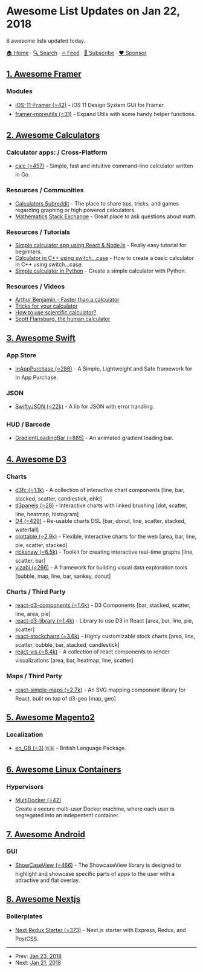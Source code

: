 # Awesome List Updates on Jan 22, 2018

8 awesome lists updated today.

[🏠 Home](/README.md) · [🔍 Search](https://www.trackawesomelist.com/search/) · [🔥 Feed](https://www.trackawesomelist.com/rss.xml) · [📮 Subscribe](https://trackawesomelist.us17.list-manage.com/subscribe?u=d2f0117aa829c83a63ec63c2f&id=36a103854c) · [❤️  Sponsor](https://github.com/sponsors/theowenyoung)



## [1. Awesome Framer](/content/podo/awesome-framer/README.md)

### Modules

*   [iOS-11-Framer (⭐42)](https://github.com/brentcas/iOS-11-Framer) - iOS 11 Design System GUI for Framer.
*   [framer-moreutils (⭐31)](https://github.com/steveruizok/framer-moreutils) - Expand Utils with some handy helper functions.

## [2. Awesome Calculators](/content/xxczaki/awesome-calculators/README.md)

### Calculator apps: / Cross-Platform

*   [calc (⭐457)](https://github.com/alfredxing/calc) - Simple, fast and intuitive command-line calculator written in Go.

### Resources / Communities

*   [Calculators Subreddit](https://www.reddit.com/r/calculators/) - The place to share tips, tricks, and games regarding graphing or high powered calculators.
*   [Mathematics Stack Exchange](https://math.stackexchange.com/) - Great place to ask questions about math.

### Resources / Tutorials

*   [Simple calculator app using React & Node.js](https://www.codementor.io/azeezolaniran2016/a-simple-calculator-app-using-react-and-node-a0ubeooxk) - Really easy tutorial for beginners.
*   [Calculator in C++ using switch...case](https://www.programiz.com/cpp-programming/examples/calculator-switch-case) - How to create a basic calculator in C++ using switch...case.
*   [Simple calculator in Python](https://www.programiz.com/python-programming/examples/calculator) - Create a simple calculator with Python.

### Resources / Videos

*   [Arthur Benjamin - Faster than a calculator](https://www.youtube.com/watch?v=e4PTvXtz4GM)
*   [Tricks for your calculator](https://www.youtube.com/watch?v=3GfuVDtGhWo)
*   [How to use scientific calculator?](https://www.youtube.com/watch?v=3GfuVDtGhWo)
*   [Scott Flansburg, the human calculator](https://www.youtube.com/watch?v=WhtvLpi8Z1M)

## [3. Awesome Swift](/content/matteocrippa/awesome-swift/README.md)

### App Store

*   [InAppPurchase (⭐286)](https://github.com/jinSasaki/InAppPurchase) - A Simple, Lightweight and Safe framework for In App Purchase.

### JSON

*   [SwiftyJSON (⭐22k)](https://github.com/SwiftyJSON/SwiftyJSON) - A lib for JSON with error handling.

### HUD / Barcode

*   [GradientLoadingBar (⭐885)](https://github.com/fxm90/GradientLoadingBar) - An animated gradient loading bar.

## [4. Awesome D3](/content/wbkd/awesome-d3/README.md)

### Charts

*   [d3fc (⭐1.1k)](https://github.com/d3fc/d3fc) - A collection of interactive chart components \[line, bar, stacked, scatter, candlestick, ohlc]
*   [d3panels (⭐28)](https://github.com/kbroman/d3panels) - Interactive charts with linked brushing \[dot, scatter, line, heatmap, histogram]
*   [D4 (⭐429)](https://github.com/heavysixer/d4) - Re-usable charts DSL \[bar, donut, line, scatter, stacked, waterfall]
*   [plottable (⭐2.9k)](https://github.com/palantir/plottable) - Flexible, interactive charts for the web \[area, bar, line, pie, scatter, stacked]
*   [rickshaw (⭐6.5k)](https://github.com/shutterstock/rickshaw) - Toolkit for creating interactive real-time graphs \[line, scatter, bar]
*   [vizabi (⭐266)](https://github.com/vizabi/vizabi) - A framework for building visual data exploration tools \[bubble, map, line, bar, sankey, donut]

### Charts / Third Party

*   [react-d3-components (⭐1.6k)](https://github.com/codesuki/react-d3-components) - D3 Components \[bar, stacked, scatter, line, area, pie]
*   [react-d3-library (⭐1.4k)](https://github.com/react-d3-library/react-d3-library) - Library to use D3 in React \[area, bar, line, pie, scatter]
*   [react-stockcharts (⭐3.6k)](https://github.com/rrag/react-stockcharts) - Highly customizable stock charts \[area, line, scatter, bubble, bar, stacked, candlestick]
*   [react-vis (⭐8.4k)](https://github.com/uber/react-vis) - A collection of react components to render visualizations \[area, bar, heatmap, line, scatter]

### Maps / Third Party

*   [react-simple-maps (⭐2.7k)](https://github.com/zcreativelabs/react-simple-maps) - An SVG mapping component library for React, built on top of d3-geo \[map, geo]

## [5. Awesome Magento2](/content/run-as-root/awesome-magento2/README.md)

### Localization

*   [en\_GB (⭐3)](https://github.com/cubewebsites/magento2-language-en-gb) :gb: - British Language Package.

## [6. Awesome Linux Containers](/content/Friz-zy/awesome-linux-containers/README.md)

### Hypervisors

*   [MultiDocker (⭐42)](https://github.com/marty90/multidocker)\
    Create a secure multi-user Docker machine, where each user is segregated into an indepentent container.

## [7. Awesome Android](/content/JStumpp/awesome-android/README.md)

### GUI

*   [ShowCaseView (⭐466)](https://github.com/mreram/ShowCaseView) - The ShowcaseView library is designed to highlight and showcase specific parts of apps to the user with a attractive and flat overlay.

## [8. Awesome Nextjs](/content/unicodeveloper/awesome-nextjs/README.md)

### Boilerplates

*   [Next Redux Starter (⭐373)](https://github.com/CodementorIO/nextjs-redux-starter) - Next.js starter with Express, Redux, and PostCSS.

---

- Prev: [Jan 23, 2018](/content/2018/01/23/README.md)
- Next: [Jan 21, 2018](/content/2018/01/21/README.md)
